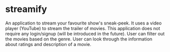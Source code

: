# streamify

An application to stream your favourite show's sneak-peek.
It uses a video player (YouTube) to stream the trailer of movies.
This application does not require any login/signup (will be introduced in the future).
User can filter out the movies based on the genre.
User can look through the information about ratings and description of a movie.
